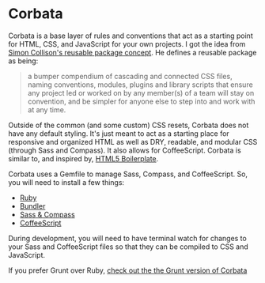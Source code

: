 # Corbata

Corbata is a base layer of rules and conventions that act as a starting point for HTML, CSS, and JavaScript for your own projects. I got the idea from [Simon Collison's reusable package concept](http://colly.com/comments/the_process_toolbox_part_seven_convention/). He defines a reusable package as being:

> a bumper compendium of cascading and connected CSS files, naming conventions, modules, plugins and library scripts that ensure any project led or worked on by any member(s) of a team will stay on convention, and be simpler for anyone else to step into and work with at any time.

Outside of the common (and some custom) CSS resets, Corbata does not have any default styling. It's just meant to act as a starting place for responsive and organized HTML as well as DRY, readable, and modular CSS (through Sass and Compass). It also allows for CoffeeScript. Corbata is similar to, and inspired by, [HTML5 Boilerplate](http://html5boilerplate.com).

Corbata uses a Gemfile to manage Sass, Compass, and CoffeeScript. So, you will need to install a few things:

- [Ruby](https://www.ruby-lang.org/en/downloads)
- [Bundler](http://bundler.io)
- [Sass & Compass](http://thesassway.com/beginner/getting-started-with-sass-and-compass)
- [CoffeeScript](http://coffeescript.org)

During development, you will need to have terminal watch for changes to your Sass and CoffeeScript files so that they can be compiled to CSS and JavaScript.

If you prefer Grunt over Ruby, [check out the the Grunt version of Corbata](https://github.com/designerdean/corbata/tree/grunt)